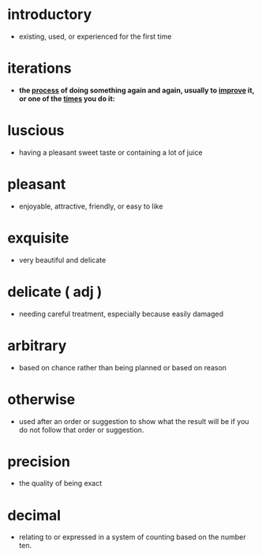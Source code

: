 # introductory
- existing, used, or experienced for the first time

# iterations
- **the [process](https://dictionary.cambridge.org/dictionary/english/process) of doing something again and again, usually to [improve](https://dictionary.cambridge.org/dictionary/english/improve) it, or one of the [times](https://dictionary.cambridge.org/dictionary/english/times) you do it:**

# luscious
- having a pleasant sweet taste or containing a lot of juice

# pleasant 
- enjoyable, attractive, friendly, or easy to like

# exquisite
- very beautiful and delicate

# delicate ( adj )
- needing careful treatment, especially because easily damaged

# arbitrary
- based on chance rather than being planned or based on reason

# otherwise
- used after an order or suggestion to show what the result will be if you do not follow that order or suggestion.

# precision
- the quality of being exact

# decimal
- relating to or expressed in a system of counting based on the number ten.
